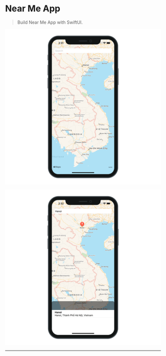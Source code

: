 # Near Me App

> Build Near Me App with SwiftUI.

![Near Me App 1](./NearMeApp_1.png "Near Me App 1")

![Near Me App 2](./NearMeApp_2.png "Near Me App 2")

---
